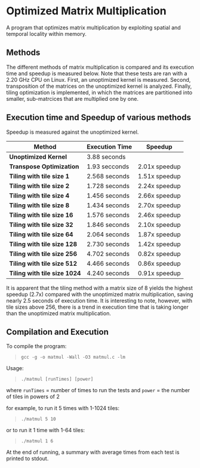 # Optimized Matrix Multiplication

A program that optimizes matrix multiplication by exploiting spatial and temporal locality within memory. 

## Methods

The different methods of matrix multiplication is compared and its execution time and speedup is measured below. Note that these tests are ran with a 2.20 GHz CPU on Linux. First, an unoptimized kernel is measured. Second, transposition of the matrices on the unoptimized kernel is analyzed. Finally, tiling optimization is implemented, in which the matrices are partitioned into smaller, sub-matrcices that are multiplied one by one.


## Execution time and Speedup of various methods

Speedup is measured against the unoptimized kernel.

| Method | Execution Time | Speedup |
| --- | --- | --- |
| **Unoptimized Kernel** | 3.88 seconds |  |
| **Transpose Optimization**| 1.93 secconds | 2.01x speedup |
| **Tiling with tile size 1** | 2.568 seconds | 1.51x speedup |
| **Tiling with tile size 2** | 1.728 seconds | 2.24x speedup |
| **Tiling with tile size 4** | 1.456 seconds | 2.66x speedup |
| **Tiling with tile size 8** | 1.434 seconds | 2.70x speedup |
| **Tiling with tile size 16** | 1.576 seconds | 2.46x speedup |
| **Tiling with tile size 32** | 1.846 seconds | 2.10x speedup |
| **Tiling with tile size 64** | 2.064 seconds | 1.87x speedup |
| **Tiling with tile size 128** | 2.730 seconds | 1.42x speedup |
| **Tiling with tile size 256** | 4.702 seconds | 0.82x speedup |
| **Tiling with tile size 512** | 4.466 seconds | 0.86x speedup |
| **Tiling with tile size 1024** | 4.240 seconds | 0.91x speedup |

It is apparent that the tiling method with a matrix size of 8 yields the highest speedup (2.7x) compared with the unoptimized matrix multiplication, saving nearly 2.5 seconds of execution time. It is interesting to note, however, with tile sizes above 256, there is a trend in execution time that is taking longer than the unoptimized matrix multiplication.

## Compilation and Execution

To compile the program:
>```gcc -g -o matmul -Wall -O3 matmul.c -lm```

Usage:
>```./matmul [runTimes] [power]```

where `runTimes` = number of times to run the tests
and `power` = the number of tiles in powers of 2


for example, to run it 5 times with 1-1024 tiles:
>```./matmul 5 10```

or to run it 1 time with 1-64 tiles:
>```./matmul 1 6```

At the end of running, a summary with average times from each test is printed to stdout.